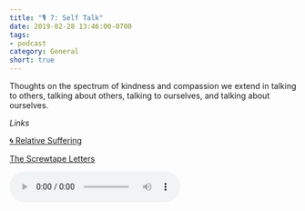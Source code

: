 ```yaml
---
title: "🎙 7: Self Talk"
date: 2019-02-28 13:46:00-0700
tags:
- podcast
category: General
short: true
---
```


Thoughts on the spectrum of kindness and compassion we extend in talking to others, talking about others, talking to ourselves, and talking about ourselves.

*Links*

[🌀 Relative Suffering](https://www.bennorris.com/2019/02/19/relative-suffering)

[The Screwtape Letters](https://en.m.wikipedia.org/wiki/The_Screwtape_Letters)

<audio controls="controls" src="https://media.bennorris.com/images/bennorris/uploads/2019/075d9c55ee.mp3" />

